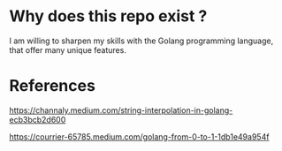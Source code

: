 # Why does this repo exist ?

I am willing to sharpen my skills with the Golang programming language, that offer many
unique features.

# References

https://channaly.medium.com/string-interpolation-in-golang-ecb3bcb2d600

https://courrier-65785.medium.com/golang-from-0-to-1-1db1e49a954f

